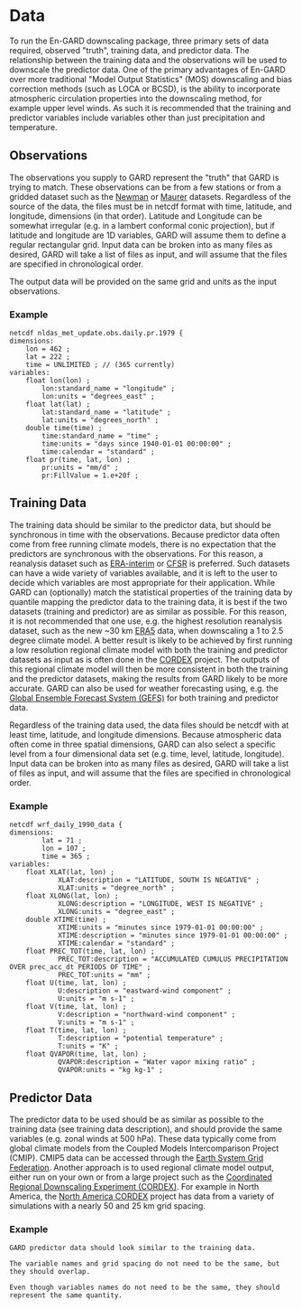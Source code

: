 # Data

To run the En-GARD downscaling package, three primary sets of data required, observed "truth", training data, and predictor data. The relationship between the training data and the observations will be used to downscale the predictor data. One of the primary advantages of En-GARD over more traditional "Model Output Statistics" (MOS) downscaling and bias correction methods (such as LOCA or BCSD), is the ability to incorporate atmospheric circulation properties into the downscaling method, for example upper level winds. As such it is recommended that the training and predictor variables include variables other than just precipitation and temperature.  

## Observations

The observations you supply to GARD represent the "truth" that GARD is trying to match.  These observations can be from a few stations or from a gridded dataset such as the [Newman](http://dx.doi.org/doi:10.5065/D6TH8JR2) or [Maurer](http://www.engr.scu.edu/~emaurer/gridded_obs/index_gridded_obs.html) datasets.  Regardless of the source of the data, the files must be in netcdf format with time, latitude, and longitude, dimensions (in that order). Latitude and Longitude can be somewhat irregular (e.g. in a lambert conformal conic projection), but if latitude and longitude are 1D variables, GARD will assume them to define a regular rectangular grid. Input data can be broken into as many files as desired, GARD will take a list of files as input, and will assume that the files are specified in chronological order.

The output data will be provided on the same grid and units as the input observations.

### Example
    netcdf nldas_met_update.obs.daily.pr.1979 {
    dimensions:
    	lon = 462 ;
    	lat = 222 ;
    	time = UNLIMITED ; // (365 currently)
    variables:
    	float lon(lon) ;
    		lon:standard_name = "longitude" ;
    		lon:units = "degrees_east" ;
    	float lat(lat) ;
    		lat:standard_name = "latitude" ;
    		lat:units = "degrees_north" ;
    	double time(time) ;
    		time:standard_name = "time" ;
    		time:units = "days since 1940-01-01 00:00:00" ;
    		time:calendar = "standard" ;
    	float pr(time, lat, lon) ;
    		pr:units = "mm/d" ;
    		pr:FillValue = 1.e+20f ;

## Training Data

The training data should be similar to the predictor data, but should be synchronous in time with the observations.  Because predictor data often come from free running climate models, there is no expectation that the predictors are synchronous with the observations.  For this reason, a reanalysis dataset such as [ERA-interim](https://www.ecmwf.int/en/forecasts/datasets/archive-datasets/reanalysis-datasets/era-interim) or [CFSR](http://cfs.ncep.noaa.gov/cfsr/) is preferred. Such datasets can have a wide variety of variables available, and it is left to the user to decide which variables are most appropriate for their application.  While GARD can (optionally) match the statistical properties of the training data by quantile mapping the predictor data to the training data, it is best if the two datasets (training and predictor) are as similar as possible.  For this reason, it is not recommended that one use, e.g. the highest resolution reanalysis dataset, such as the new ~30 km [ERA5](https://www.ecmwf.int/en/forecasts/datasets/archive-datasets/reanalysis-datasets/era5) data, when downscaling a 1 to 2.5 degree climate model. A better result is likely to be achieved by first running a low resolution regional climate model with both the training and predictor datasets as input as is often done in the [CORDEX](http://www.cordex.org) project.  The outputs of this regional climate model will then be more consistent in both the training and the predictor datasets, making the results from GARD likely to be more accurate. GARD can also be used for weather forecasting using, e.g. the [Global Ensemble Forecast System (GEFS)](https://www.ncdc.noaa.gov/data-access/model-data/model-datasets/global-ensemble-forecast-system-gefs) for both training and predictor data.

Regardless of the training data used, the data files should be netcdf with at least time, latitude, and longitude dimensions.  Because atmospheric data often come in three spatial dimensions, GARD can also select a specific level from a four dimensional data set (e.g. time, level, latitude, longitude).  Input data can be broken into as many files as desired, GARD will take a list of files as input, and will assume that the files are specified in chronological order.

### Example
    netcdf wrf_daily_1990_data {
    dimensions:
            lat = 71 ;
            lon = 107 ;
            time = 365 ;
    variables:
        float XLAT(lat, lon) ;
                XLAT:description = "LATITUDE, SOUTH IS NEGATIVE" ;
                XLAT:units = "degree_north" ;
        float XLONG(lat, lon) ;
                XLONG:description = "LONGITUDE, WEST IS NEGATIVE" ;
                XLONG:units = "degree_east" ;
        double XTIME(time) ;
                XTIME:units = "minutes since 1979-01-01 00:00:00" ;
                XTIME:description = "minutes since 1979-01-01 00:00:00" ;
                XTIME:calendar = "standard" ;
        float PREC_TOT(time, lat, lon) ;
                PREC_TOT:description = "ACCUMULATED CUMULUS PRECIPITATION OVER prec_acc_dt PERIODS OF TIME" ;
                PREC_TOT:units = "mm" ;
        float U(time, lat, lon) ;
                U:description = "eastward-wind component" ;
                U:units = "m s-1" ;
        float V(time, lat, lon) ;
                V:description = "northward-wind component" ;
                V:units = "m s-1" ;
        float T(time, lat, lon) ;
                T:description = "potential temperature" ;
                T:units = "K" ;
        float QVAPOR(time, lat, lon) ;
                QVAPOR:description = "Water vapor mixing ratio" ;
                QVAPOR:units = "kg kg-1" ;


## Predictor Data

The predictor data to be used should be as similar as possible to the training data (see training data description), and should provide the same variables (e.g. zonal winds at 500 hPa). These data typically come from global climate models from the Coupled Models Intercomparison Project (CMIP). CMIP5 data can be accessed through the [Earth System Grid Federation](https://esgf-node.llnl.gov/projects/cmip5/). Another approach is to used regional climate model output, either run on your own or from a large project such as the [Coordinated Regional Downscaling Experiment (CORDEX)](http://www.cordex.org).  For example in North America, the [North America CORDEX](https://www.earthsystemgrid.org/project/NA-CORDEX.html) project has data from a variety of simulations with a nearly 50 and 25 km grid spacing.

### Example

    GARD predictor data should look similar to the training data.

    The variable names and grid spacing do not need to be the same, but they should overlap.

    Even though variables names do not need to be the same, they should represent the same quantity.
